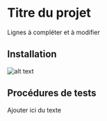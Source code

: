 # Titre du projet

Lignes à compléter et à modifier


## Installation

 ![alt text](https://www.google.com/url?sa=i&url=https%3A%2F%2Fwww.cdiscount.com%2Fmaison%2Fdecoration-accessoires%2Fles-simpson-poster-reproduction-homer-simpson%2Ff-117634901-1ar4047253378520.html&psig=AOvVaw33kn4Iy7gx1CXbi0R52s3h&ust=1634913396576000&source=images&cd=vfe&ved=0CAsQjRxqFwoTCJDBkJTd2_MCFQAAAAAdAAAAABAP) 


## Procédures de tests

Ajouter ici du texte


